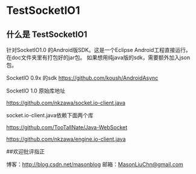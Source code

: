 # TestSocketIO1

## 什么是 TestSocketIO1

针对SocketIO1.0 的Android版SDK。这是一个Eclipse Android工程直接运行。
在doc文件夹里有打包好的jar包。
如果想用纯java版的sdk，需要额外加入json包。

SocketIO 0.9x 的sdk
https://github.com/koush/AndroidAsync

SocketIO 1.0 原始库地址

https://github.com/nkzawa/socket.io-client.java

socket.io-client.java依赖下面两个库

https://github.com/TooTallNate/Java-WebSocket

https://github.com/nkzawa/engine.io-client.java


##欢迎批评指正

博客：http://blog.csdn.net/masonblog
邮箱：MasonLiuChn@gmail.com
